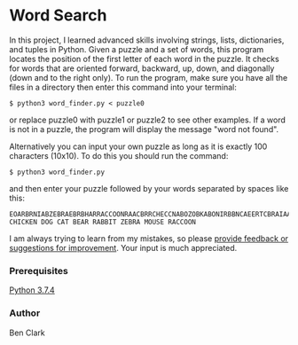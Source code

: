 # Word Search
In this project, I learned advanced skills involving strings, lists, dictionaries, and tuples in Python. Given a puzzle and a set of words, this program locates the position of the first letter of each word in the puzzle. It checks for words that are oriented forward, backward, up, down, and diagonally (down and to the right only). To run the program, make sure you have all the files in a directory then enter this command into your terminal:
```
$ python3 word_finder.py < puzzle0
```
or replace puzzle0 with puzzle1 or puzzle2 to see other examples. If a word is not in a puzzle, the program will display the message "word not found". 

Alternatively you can input your own puzzle as long as it is exactly 100 characters (10x10). To do this you should run the command:
```
$ python3 word_finder.py
```
and then enter your puzzle followed by your words separated by spaces like this:
```
EOARBRNIABZEBRAEBRBHARRACCOONRAACBRRCHECCNABOZOBKABONIRBBNCAEERTCBRAIAABCERICRHRBOIORORCCOBOAAKRKEAR
CHICKEN DOG CAT BEAR RABBIT ZEBRA MOUSE RACCOON
```
I am always trying to learn from my mistakes, so please [provide feedback or suggestions for improvement](https://github.com/BenClark1/ptap_ads1115/issues). Your input is much appreciated.

### Prerequisites
[Python 3.7.4](https://www.python.org/downloads/)

### Author
Ben Clark
